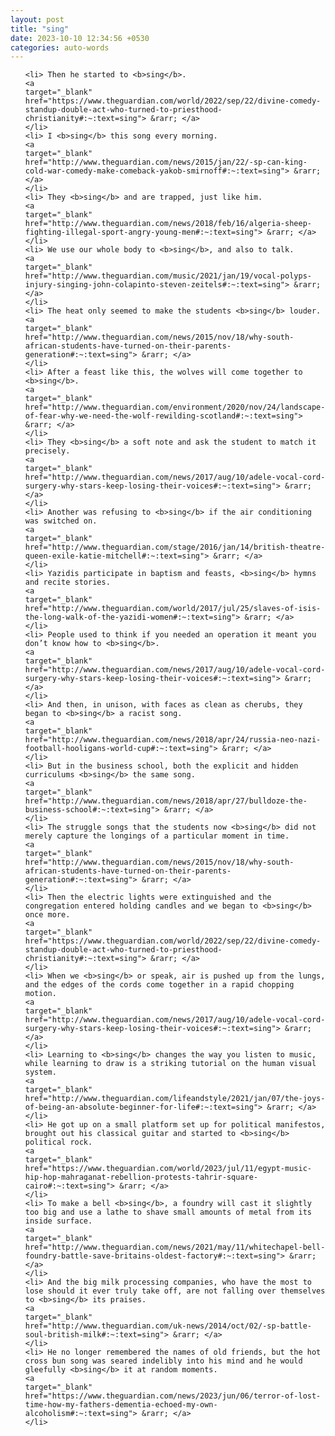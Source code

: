```yaml
---
layout: post
title: "sing"
date: 2023-10-10 12:34:56 +0530
categories: auto-words
---
```

<ol>

    <li> Then he started to <b>sing</b>.
    <a 
    target="_blank" 
    href="https://www.theguardian.com/world/2022/sep/22/divine-comedy-standup-double-act-who-turned-to-priesthood-christianity#:~:text=sing"> &rarr; </a>
    </li>
    <li> I <b>sing</b> this song every morning.
    <a 
    target="_blank" 
    href="http://www.theguardian.com/news/2015/jan/22/-sp-can-king-cold-war-comedy-make-comeback-yakob-smirnoff#:~:text=sing"> &rarr; </a>
    </li>
    <li> They <b>sing</b> and are trapped, just like him.
    <a 
    target="_blank" 
    href="http://www.theguardian.com/news/2018/feb/16/algeria-sheep-fighting-illegal-sport-angry-young-men#:~:text=sing"> &rarr; </a>
    </li>
    <li> We use our whole body to <b>sing</b>, and also to talk.
    <a 
    target="_blank" 
    href="http://www.theguardian.com/music/2021/jan/19/vocal-polyps-injury-singing-john-colapinto-steven-zeitels#:~:text=sing"> &rarr; </a>
    </li>
    <li> The heat only seemed to make the students <b>sing</b> louder.
    <a 
    target="_blank" 
    href="http://www.theguardian.com/news/2015/nov/18/why-south-african-students-have-turned-on-their-parents-generation#:~:text=sing"> &rarr; </a>
    </li>
    <li> After a feast like this, the wolves will come together to <b>sing</b>.
    <a 
    target="_blank" 
    href="http://www.theguardian.com/environment/2020/nov/24/landscape-of-fear-why-we-need-the-wolf-rewilding-scotland#:~:text=sing"> &rarr; </a>
    </li>
    <li> They <b>sing</b> a soft note and ask the student to match it precisely.
    <a 
    target="_blank" 
    href="http://www.theguardian.com/news/2017/aug/10/adele-vocal-cord-surgery-why-stars-keep-losing-their-voices#:~:text=sing"> &rarr; </a>
    </li>
    <li> Another was refusing to <b>sing</b> if the air conditioning was switched on.
    <a 
    target="_blank" 
    href="http://www.theguardian.com/stage/2016/jan/14/british-theatre-queen-exile-katie-mitchell#:~:text=sing"> &rarr; </a>
    </li>
    <li> Yazidis participate in baptism and feasts, <b>sing</b> hymns and recite stories.
    <a 
    target="_blank" 
    href="http://www.theguardian.com/world/2017/jul/25/slaves-of-isis-the-long-walk-of-the-yazidi-women#:~:text=sing"> &rarr; </a>
    </li>
    <li> People used to think if you needed an operation it meant you don’t know how to <b>sing</b>.
    <a 
    target="_blank" 
    href="http://www.theguardian.com/news/2017/aug/10/adele-vocal-cord-surgery-why-stars-keep-losing-their-voices#:~:text=sing"> &rarr; </a>
    </li>
    <li> And then, in unison, with faces as clean as cherubs, they began to <b>sing</b> a racist song.
    <a 
    target="_blank" 
    href="http://www.theguardian.com/news/2018/apr/24/russia-neo-nazi-football-hooligans-world-cup#:~:text=sing"> &rarr; </a>
    </li>
    <li> But in the business school, both the explicit and hidden curriculums <b>sing</b> the same song.
    <a 
    target="_blank" 
    href="http://www.theguardian.com/news/2018/apr/27/bulldoze-the-business-school#:~:text=sing"> &rarr; </a>
    </li>
    <li> The struggle songs that the students now <b>sing</b> did not merely capture the longings of a particular moment in time.
    <a 
    target="_blank" 
    href="http://www.theguardian.com/news/2015/nov/18/why-south-african-students-have-turned-on-their-parents-generation#:~:text=sing"> &rarr; </a>
    </li>
    <li> Then the electric lights were extinguished and the congregation entered holding candles and we began to <b>sing</b> once more.
    <a 
    target="_blank" 
    href="https://www.theguardian.com/world/2022/sep/22/divine-comedy-standup-double-act-who-turned-to-priesthood-christianity#:~:text=sing"> &rarr; </a>
    </li>
    <li> When we <b>sing</b> or speak, air is pushed up from the lungs, and the edges of the cords come together in a rapid chopping motion.
    <a 
    target="_blank" 
    href="http://www.theguardian.com/news/2017/aug/10/adele-vocal-cord-surgery-why-stars-keep-losing-their-voices#:~:text=sing"> &rarr; </a>
    </li>
    <li> Learning to <b>sing</b> changes the way you listen to music, while learning to draw is a striking tutorial on the human visual system.
    <a 
    target="_blank" 
    href="http://www.theguardian.com/lifeandstyle/2021/jan/07/the-joys-of-being-an-absolute-beginner-for-life#:~:text=sing"> &rarr; </a>
    </li>
    <li> He got up on a small platform set up for political manifestos, brought out his classical guitar and started to <b>sing</b> political rock.
    <a 
    target="_blank" 
    href="https://www.theguardian.com/world/2023/jul/11/egypt-music-hip-hop-mahraganat-rebellion-protests-tahrir-square-cairo#:~:text=sing"> &rarr; </a>
    </li>
    <li> To make a bell <b>sing</b>, a foundry will cast it slightly too big and use a lathe to shave small amounts of metal from its inside surface.
    <a 
    target="_blank" 
    href="http://www.theguardian.com/news/2021/may/11/whitechapel-bell-foundry-battle-save-britains-oldest-factory#:~:text=sing"> &rarr; </a>
    </li>
    <li> And the big milk processing companies, who have the most to lose should it ever truly take off, are not falling over themselves to <b>sing</b> its praises.
    <a 
    target="_blank" 
    href="http://www.theguardian.com/uk-news/2014/oct/02/-sp-battle-soul-british-milk#:~:text=sing"> &rarr; </a>
    </li>
    <li> He no longer remembered the names of old friends, but the hot cross bun song was seared indelibly into his mind and he would gleefully <b>sing</b> it at random moments.
    <a 
    target="_blank" 
    href="https://www.theguardian.com/news/2023/jun/06/terror-of-lost-time-how-my-fathers-dementia-echoed-my-own-alcoholism#:~:text=sing"> &rarr; </a>
    </li>